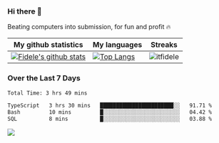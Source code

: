 ### Hi there 👋
<p>Beating computers into submission, for fun and profit 🔥</p>

|My github statistics|My languages|Streaks|
|-|-|-|
|[![Fidele's github stats](https://github-readme-stats.vercel.app/api?username=itfidele&count_private=true&show_icons=true&theme=dark&hide_title=true)](https://github.com/itfidele)|[![Top Langs](https://github-readme-stats.vercel.app/api/top-langs/?username=itfidele&show_icons=true&langs_count=8&theme=dark&layout=compact&hide_title=true)](https://github.com/itfidele)|![itfidele](https://github-readme-streak-stats.herokuapp.com/?user=itfidele&theme=dark)

### Over the Last 7 Days
<!--START_SECTION:waka-->

```txt
Total Time: 3 hrs 49 mins

TypeScript   3 hrs 30 mins   ███████████████████████░░   91.71 %
Bash         10 mins         █░░░░░░░░░░░░░░░░░░░░░░░░   04.42 %
SQL          8 mins          █░░░░░░░░░░░░░░░░░░░░░░░░   03.88 %
```

<!--END_SECTION:waka-->



![](https://komarev.com/ghpvc/?username=itfidele)
